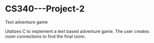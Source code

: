 # CS340---Project-2
Text adventure game

Utalizes C to implement a text based adventure game. The user creates room connections to find the final room. 
